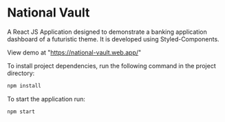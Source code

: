 # National Vault

A React JS Application designed to demonstrate a banking application dashboard of a futuristic theme.
It is developed using Styled-Components.

View demo at "https://national-vault.web.app/"

To install project dependencies, run the following command in the project directory:

```bash
npm install
```

To start the application run:

```bash
npm start
```

